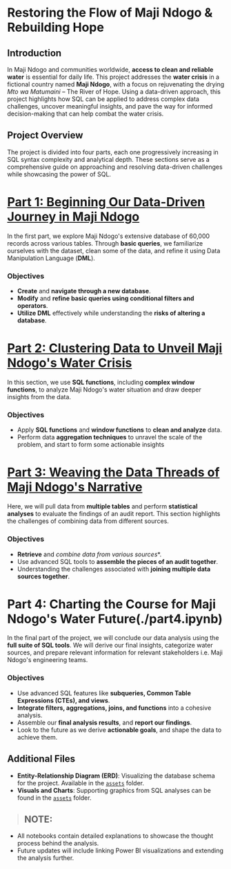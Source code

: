 # Restoring the Flow of Maji Ndogo & Rebuilding Hope

## Introduction

In Maji Ndogo and communities worldwide, **access to clean and reliable water** is essential for daily life. This project addresses the **water crisis** in a fictional country named **Maji Ndogo**, with a focus on rejuvenating the drying *Mto wa Matumaini* – The River of Hope. Using a data-driven approach, this project highlights how SQL can be applied to address complex data challenges, uncover meaningful insights, and pave the way for informed decision-making that can help combat the water crisis.

## Project Overview

The project is divided into four parts, each one progressively increasing in SQL syntax complexity and analytical depth. These sections serve as a comprehensive guide on approaching and resolving data-driven challenges while showcasing the power of SQL.

# [Part 1: Beginning Our Data-Driven Journey in Maji Ndogo](./part1.ipynb)

In the first part, we explore Maji Ndogo's extensive database of 60,000 records across various tables. Through **basic queries**, we familiarize ourselves with the dataset, clean some of the data, and refine it using Data Manipulation Language (**DML**).

### Objectives

- **Create** and **navigate through a new database**.
- **Modify** and **refine basic queries using conditional filters and operators**.
- **Utilize DML** effectively while understanding the **risks of altering a database**.


# [Part 2: Clustering Data to Unveil Maji Ndogo's Water Crisis](./part2.ipynb)

In this section, we use **SQL functions**, including **complex window functions**, to analyze Maji Ndogo's water situation and draw deeper insights from the data.

### Objectives

- Apply **SQL functions** and **window functions** to **clean and analyze** data.
- Perform data **aggregation techniques** to unravel the scale of the problem, and start to form some actionable insights

# [Part 3: Weaving the Data Threads of Maji Ndogo's Narrative](./part3.ipynb)

Here, we will pull data from **multiple tables** and perform **statistical analyses** to evaluate the findings of an audit report. This section highlights the challenges of combining data from different sources.

### Objectives

- **Retrieve** and *combine data from various sources**.
- Use advanced SQL tools to **assemble the pieces of an audit together**.
- Understanding the challenges associated with **joining multiple data sources together**.

# Part 4: Charting the Course for Maji Ndogo's Water Future(./part4.ipynb)

In the final part of the project, we will conclude our data analysis using the **full suite of SQL tools**. We will derive our final insights, categorize water sources, and prepare relevant information for relevant stakeholders i.e. Maji Ndogo's engineering teams.

### Objectives

- Use advanced SQL features like **subqueries, Common Table Expressions (CTEs), and views**.
- **Integrate filters, aggregations, joins, and functions** into a cohesive analysis.
- Assemble our **final analysis results**, and **report our findings**.
- Look to the future as we derive **actionable goals**, and shape the data to
achieve them.

## Additional Files

- **Entity-Relationship Diagram (ERD)**: Visualizing the database schema for the project. Available in the [`assets`](./assets/) folder.
- **Visuals and Charts**: Supporting graphics from SQL analyses can be found in the [`assets`](./assets/) folder.

> ## **NOTE**:
- All notebooks contain detailed explanations to showcase the thought process behind the analysis.
- Future updates will include linking Power BI visualizations and extending the analysis further.